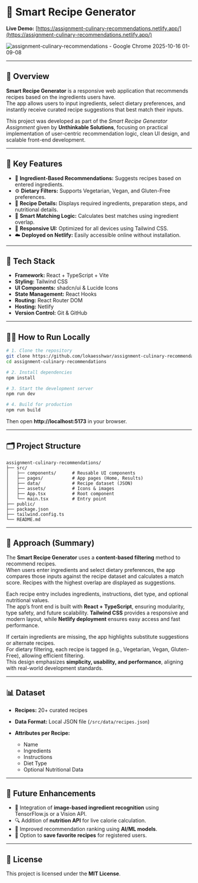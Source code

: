 # 🍳 Smart Recipe Generator

**Live Demo:** [https://assignment-culinary-recommendations.netlify.app/](https://assignment-culinary-recommendations.netlify.app/)


![assignment-culinary-recommendations - Google Chrome 2025-10-16 01-09-08](https://github.com/user-attachments/assets/9fcf4340-c2b7-4e50-9824-b971ee559bda)

---

## 📖 Overview

**Smart Recipe Generator** is a responsive web application that recommends recipes based on the ingredients users have.  
The app allows users to input ingredients, select dietary preferences, and instantly receive curated recipe suggestions that best match their inputs.

This project was developed as part of the *Smart Recipe Generator Assignment* given by **Unthinkable Solutions**, focusing on practical implementation of user-centric recommendation logic, clean UI design, and scalable front-end development.

---

## 🌟 Key Features

- 🥗 **Ingredient-Based Recommendations:** Suggests recipes based on entered ingredients.  
- ⚙️ **Dietary Filters:** Supports Vegetarian, Vegan, and Gluten-Free preferences.  
- 🍴 **Recipe Details:** Displays required ingredients, preparation steps, and nutritional details.  
- 🧠 **Smart Matching Logic:** Calculates best matches using ingredient overlap.  
- 📱 **Responsive UI:** Optimized for all devices using Tailwind CSS.  
- ☁️ **Deployed on Netlify:** Easily accessible online without installation.  

---

## 🧰 Tech Stack

- **Framework:** React + TypeScript + Vite  
- **Styling:** Tailwind CSS  
- **UI Components:** shadcn/ui & Lucide Icons  
- **State Management:** React Hooks  
- **Routing:** React Router DOM  
- **Hosting:** Netlify  
- **Version Control:** Git & GitHub  

---

## 🧑‍💻 How to Run Locally

```bash
# 1. Clone the repository
git clone https://github.com/lokaesshwar/assignment-culinary-recommendations.git
cd assignment-culinary-recommendations

# 2. Install dependencies
npm install

# 3. Start the development server
npm run dev

# 4. Build for production
npm run build
```

Then open **http://localhost:5173** in your browser.

---

## 🗂️ Project Structure

```
assignment-culinary-recommendations/
├── src/
│   ├── components/      # Reusable UI components
│   ├── pages/           # App pages (Home, Results)
│   ├── data/            # Recipe dataset (JSON)
│   ├── assets/          # Icons & images
│   ├── App.tsx          # Root component
│   └── main.tsx         # Entry point
├── public/
├── package.json
├── tailwind.config.ts
└── README.md
```

---

## 🧮 Approach (Summary)

The **Smart Recipe Generator** uses a **content-based filtering** method to recommend recipes.  
When users enter ingredients and select dietary preferences, the app compares those inputs against the recipe dataset and calculates a match score. Recipes with the highest overlap are displayed as suggestions.

Each recipe entry includes ingredients, instructions, diet type, and optional nutritional values.  
The app’s front end is built with **React + TypeScript**, ensuring modularity, type safety, and future scalability. **Tailwind CSS** provides a responsive and modern layout, while **Netlify deployment** ensures easy access and fast performance.

If certain ingredients are missing, the app highlights substitute suggestions or alternate recipes.  
For dietary filtering, each recipe is tagged (e.g., Vegetarian, Vegan, Gluten-Free), allowing efficient filtering.  
This design emphasizes **simplicity, usability, and performance**, aligning with real-world development standards.

---

## 📊 Dataset

- **Recipes:** 20+ curated recipes  
- **Data Format:** Local JSON file (`/src/data/recipes.json`)  

- **Attributes per Recipe:**  
  - Name  
  - Ingredients  
  - Instructions  
  - Diet Type  
  - Optional Nutritional Data  

---

## 🚀 Future Enhancements

- 🧾 Integration of **image-based ingredient recognition** using TensorFlow.js or a Vision API.  
- 🔍 Addition of **nutrition API** for live calorie calculation.  
- 🤖 Improved recommendation ranking using **AI/ML models**.  
- 💾 Option to **save favorite recipes** for registered users.  

---


## 🪪 License

This project is licensed under the **MIT License**.
